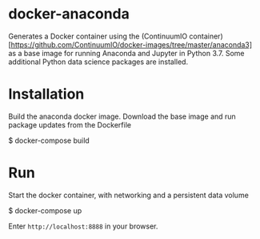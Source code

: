 # docker-anaconda
Generates a Docker container using the (ContinuumIO container)[https://github.com/ContinuumIO/docker-images/tree/master/anaconda3] as a base image for running Anaconda and Jupyter in Python 3.7. Some additional Python data science packages are installed.

# Installation
Build the anaconda docker image. Download the base image and run package updates from the Dockerfile

  $ docker-compose build

# Run
Start the docker container, with networking and a persistent data volume

  $ docker-compose up

Enter `http://localhost:8888` in your browser.
